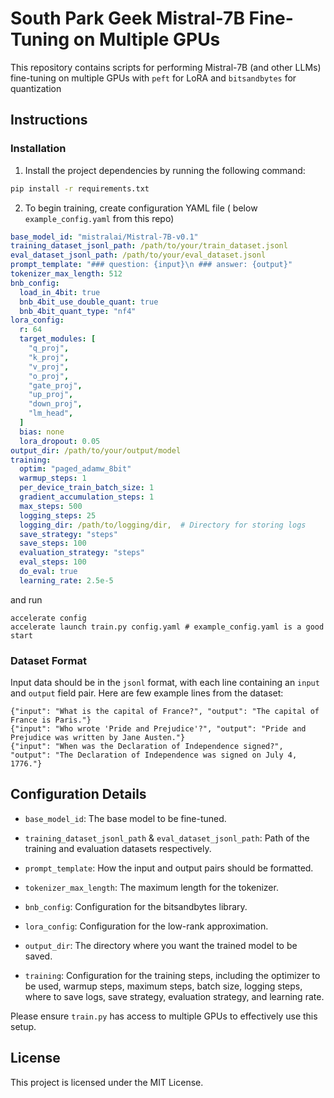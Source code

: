 # South Park Geek Mistral-7B Fine-Tuning on Multiple GPUs

This repository contains scripts for performing Mistral-7B (and other LLMs)
fine-tuning
on multiple GPUs with `peft` for LoRA and `bitsandbytes` for quantization

## Instructions

### Installation

1. Install the project dependencies by running the following command:

```sh
pip install -r requirements.txt
```

2. To begin training, create configuration YAML file (
   below `example_config.yaml` from this repo)

```yaml
base_model_id: "mistralai/Mistral-7B-v0.1"
training_dataset_jsonl_path: /path/to/your/train_dataset.jsonl
eval_dataset_jsonl_path: /path/to/your/eval_dataset.jsonl
prompt_template: "### question: {input}\n ### answer: {output}"
tokenizer_max_length: 512
bnb_config:
  load_in_4bit: true
  bnb_4bit_use_double_quant: true
  bnb_4bit_quant_type: "nf4"
lora_config:
  r: 64
  target_modules: [
    "q_proj",
    "k_proj",
    "v_proj",
    "o_proj",
    "gate_proj",
    "up_proj",
    "down_proj",
    "lm_head",
  ]
  bias: none
  lora_dropout: 0.05
output_dir: /path/to/your/output/model
training:
  optim: "paged_adamw_8bit"
  warmup_steps: 1
  per_device_train_batch_size: 1
  gradient_accumulation_steps: 1
  max_steps: 500
  logging_steps: 25
  logging_dir: /path/to/logging/dir,  # Directory for storing logs
  save_strategy: "steps"
  save_steps: 100
  evaluation_strategy: "steps"
  eval_steps: 100
  do_eval: true
  learning_rate: 2.5e-5
```

and run

```shell 
accelerate config 
accelerate launch train.py config.yaml # example_config.yaml is a good start  
```

### Dataset Format

Input data should be in the `jsonl` format, with each line containing an `input`
and `output` field pair. Here are few example lines from the dataset:

```
{"input": "What is the capital of France?", "output": "The capital of France is Paris."}
{"input": "Who wrote 'Pride and Prejudice'?", "output": "Pride and Prejudice was written by Jane Austen."}
{"input": "When was the Declaration of Independence signed?", "output": "The Declaration of Independence was signed on July 4, 1776."}
```

## Configuration Details

- `base_model_id`: The base model to be fine-tuned.

- `training_dataset_jsonl_path` & `eval_dataset_jsonl_path`: Path of the
  training and evaluation datasets respectively.

- `prompt_template`: How the input and output pairs should be formatted.

- `tokenizer_max_length`: The maximum length for the tokenizer.

- `bnb_config`: Configuration for the bitsandbytes library.

- `lora_config`: Configuration for the low-rank approximation.

- `output_dir`: The directory where you want the trained model to be saved.

- `training`: Configuration for the training steps, including the optimizer to
  be used, warmup steps, maximum steps, batch size, logging steps, where to save
  logs, save strategy, evaluation strategy, and learning rate.

Please ensure `train.py` has access to multiple GPUs to effectively use this
setup.

## License

This project is licensed under the MIT License.

